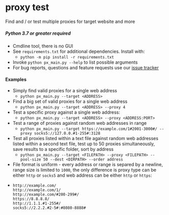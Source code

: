 # proxy test
Find and / or test multiple proxies for target website and more

##### Python 3.7 or greater required
- Cmdline tool, there is no GUI
- See `requirements.txt` for additional dependencies. Install with:
  - `python -m pip install -r requirements.txt`
- Invoke `python px_main.py --help` to list possible arguments
- For bug reports, questions and feature requests use our [issue tracker](https://github.com/trickerer01/proxy_test/issues)

#### Examples
- Simply find valid proxies for a single web address
  - `python px_main.py --target <ADDRESS>`
- Find a big set of valid proxies for a single web address
  - `python px_main.py --target <ADDRESS> --proxy 4`
- Test a specific proxy against a single web address:
  - `python px_main.py --target <ADDRESS> --proxy <ADDRESS:PORT>`
- Test a range of proxies against random web addresses in range
  - `python px_main.py --target https://example.com/1#2001-3000#/ --proxy socks5://127.0.0.#1-255#:3128`
- Test all proxies listed within a text file against random web addresses listed within a second text file, test up to 50 proxies simultaneously, save results to a specific folder, sort by address
  - `python px_main.py --target <FILEPATH> --proxy <FILEPATH> --pool-size 50 --dest <DIRPATH> --order address`
- File format is uniform - every address or range is separed by a newline, range size is limited to `1000`, the only difference is proxy type can be either `http` or `socks5` and web address can be either `http` or `https`:
- ```text
  http://example.com/
  http://example.com/1/
  http://example.com/#200-299#/
  https://8.8.8.8/
  http://1.1.1.#1-255#/
  socks5://2.2.2.#2-5#:#8080-8888#
  ```
